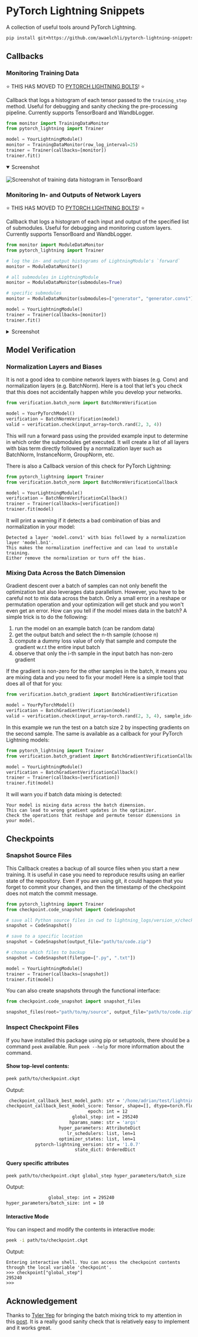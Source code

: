 
# PyTorch Lightning Snippets
A collection of useful tools around PyTorch Lightning.

```bash
pip install git+https://github.com/awaelchli/pytorch-lightning-snippets
```


## Callbacks

### Monitoring Training Data 

:star: THIS HAS MOVED TO [PYTORCH LIGHTNING BOLTS](https://pytorch-lightning-bolts.readthedocs.io/en/latest/info_callbacks.html#data-monitoring-in-lightningmodule)!  :star:

Callback that logs a histogram of each tensor passed to the `training_step` method. Useful for debugging and sanity checking the pre-processing pipeline.
Currently supports TensorBoard and WandbLogger.

```python 
from monitor import TrainingDataMonitor
from pytorch_lightning import Trainer

model = YourLightningModule()
monitor = TrainingDataMonitor(row_log_interval=25)
trainer = Trainer(callbacks=[monitor])
trainer.fit()
```

<details open>
    <summary>Screenshot</summary>
    <br>
    <img src=".images/training-data-monitor.png" alt="Screenshot of training data histogram in TensorBoard"/>
</details>


### Monitoring In- and Outputs of Network Layers

:star: THIS HAS MOVED TO [PYTORCH LIGHTNING BOLTS](https://pytorch-lightning-bolts.readthedocs.io/en/latest/info_callbacks.html#data-monitoring-in-lightningmodule)!  :star:

Callback that logs a histogram of each input and output of the specified list of submodules.
Useful for debugging and monitoring custom layers.
Currently supports TensorBoard and WandbLogger.

```python 
from monitor import ModuleDataMonitor
from pytorch_lightning import Trainer

# log the in- and output histograms of LightningModule's `forward`
monitor = ModuleDataMonitor()

# all submodules in LightningModule
monitor = ModuleDataMonitor(submodules=True)

# specific submodules
monitor = ModuleDataMonitor(submodules=["generator", "generator.conv1"])

model = YourLightningModule()
trainer = Trainer(callbacks=[monitor])
trainer.fit()
```

<details>
    <summary>Screenshot</summary>
    <br>
    <img src=".images/module-data-monitor.png" alt="Screenshot of in- and output histograms of each submodule"/>
</details>


## Model Verification

### Normalization Layers and Biases

It is not a good idea to combine network layers with biases (e.g. Conv) and normalization layers (e.g. BatchNorm). 
Here is a tool that let's you check that this does not accidentally happen while you develop your networks.

```python 
from verification.batch_norm import BatchNormVerification

model = YourPyTorchModel()
verification = BatchNormVerification(model)
valid = verification.check(input_array=torch.rand(2, 3, 4))
```

This will run a forward pass using the provided example input to determine in which order the submodules get executed. 
It will create a list of all layers with bias term directly followed by a normalization layer such as BatchNorm, InstanceNorm, GroupNorm, etc.

There is also a Callback version of this check for PyTorch Lightning:

```python 
from pytorch_lightning import Trainer
from verification.batch_norm import BatchNormVerificationCallback

model = YourLightningModule()
verification = BatchNormVerificationCallback()
trainer = Trainer(callbacks=[verification])
trainer.fit(model)
```

It will print a warning if it detects a bad combination of bias and normalization in your model:

```
Detected a layer 'model.conv1' with bias followed by a normalization layer 'model.bn1'.
This makes the normalization ineffective and can lead to unstable training.
Either remove the normalization or turn off the bias.
```

### Mixing Data Across the Batch Dimension

Gradient descent over a batch of samples can not only benefit the optimization but also leverages data parallelism.
However, you have to be careful not to mix data across the batch. 
Only a small error in a reshape or permutation operation and your optimization will get stuck and you won't even get an error. 
How can you tell if the model mixes data in the batch? 
A simple trick is to do the following: 
1. run the model on an example batch (can be random data)
2. get the output batch and select the n-th sample (choose n)
3. compute a dummy loss value of only that sample and compute the gradient w.r.t the entire input batch
4. observe that only the i-th sample in the input batch has non-zero gradient

If the gradient is non-zero for the other samples in the batch, it means you are mixing data and you need to fix your model!
Here is a simple tool that does all of that for you:

```python 
from verification.batch_gradient import BatchGradientVerification

model = YourPyTorchModel()
verification = BatchGradientVerification(model)
valid = verification.check(input_array=torch.rand(2, 3, 4), sample_idx=1)
```

In this example we run the test on a batch size 2 by inspecting gradients on the second sample. 
The same is available as a callback for your PyTorch Lightning models:

```python 
from pytorch_lightning import Trainer
from verification.batch_gradient import BatchGradientVerificationCallback

model = YourLightningModule()
verification = BatchGradientVerificationCallback()
trainer = Trainer(callbacks=[verification])
trainer.fit(model)
```

It will warn you if batch data mixing is detected:

```
Your model is mixing data across the batch dimension.
This can lead to wrong gradient updates in the optimizer.
Check the operations that reshape and permute tensor dimensions in your model.
```

## Checkpoints

### Snapshot Source Files

This Callback creates a backup of all source files when you start a new training. 
It is useful in case you need to reproduce results using an earlier state of the repository.
Even if you are using git, it could happen that you forget to commit your changes, and then the timestamp of the checkpoint does not match the commit message.

```python 
from pytorch_lightning import Trainer
from checkpoint.code_snapshot import CodeSnapshot

# save all Python source files in cwd to lightning_logs/version_x/checkpoints/code.zip
snapshot = CodeSnapshot()

# save to a specific location
snapshot = CodeSnapshot(output_file="path/to/code.zip")

# choose which files to backup
snapshot = CodeSnapshot(filetype=[".py", ".txt"])

model = YourLightningModule()
trainer = Trainer(callbacks=[snapshot])
trainer.fit(model)
```

You can also create snapshots through the functional interface:

```python 
from checkpoint.code_snapshot import snapshot_files

snapshot_files(root="path/to/my/source", output_file="path/to/code.zip", filetype=[".py", ".ipynb"])
```

### Inspect Checkpoint Files

If you have installed this package using pip or setuptools, there should be a command `peek` available. 
Run `peek --help` for more information about the command.

#### Show top-level contents:

```bash 
peek path/to/checkpoint.ckpt
```
Output:
```bash 
 checkpoint_callback_best_model_path: str = '/home/adrian/test/lightning_logs/version_1/checkpoints/epoch=12.ckpt'
checkpoint_callback_best_model_score: Tensor, shape=[], dtype=torch.float32
                               epoch: int = 12
                         global_step: int = 295240
                        hparams_name: str = 'args'
                    hyper_parameters: AttributeDict
                       lr_schedulers: list, len=1
                    optimizer_states: list, len=1
           pytorch-lightning_version: str = '1.0.7'
                          state_dict: OrderedDict
```
#### Query specific attributes

```bash 
peek path/to/checkpoint.ckpt global_step hyper_parameters/batch_size
```
Output:
```bash 
                global_step: int = 295240
hyper_parameters/batch_size: int = 10
```

#### Interactive Mode

You can inspect and modify the contents in interactive mode: 

```bash 
peek -i path/to/checkpoint.ckpt
```
Output:
``` 
Entering interactive shell. You can access the checkpoint contents through the local variable 'checkpoint'.
>>> checkpoint["global_step"]
295240
>>> 

```


## Acknowledgement

Thanks to [Tyler Yep](https://github.com/TylerYep) for bringing the batch mixing trick to my attention in this [post](https://github.com/PyTorchLightning/pytorch-lightning/issues/1237).
It is a really good sanity check that is relatively easy to implement and it works great. 

